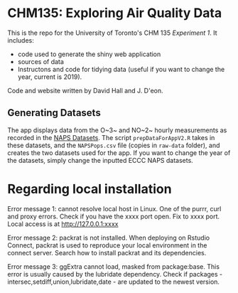 # CHM135: Exploring Air Quality Data 

This is the repo for the University of Toronto's CHM 135 *Experiment 1*. It includes:

- code used to generate the shiny web application
- sources of data 
- Instructons and code for tidying data (useful if you want to change the year, current is 2019). 

Code and website written by David Hall and J. D'eon. 

## Generating Datasets

The app displays data from the O~3~ and NO~2~ hourly measurements as recorded in the [NAPS Datasets](https://data.ec.gc.ca/data/air/monitor/national-air-pollution-surveillance-naps-program/Data-Donnees/?lang=en). The script `prepDataForAppV2.R` takes in these datasets, and the `NAPSPops.csv` file (copies in `raw-data` folder), and creates the two datasets used for the app. If you want to change the year of the datasets, simply change the inputted ECCC NAPS datasets.


# Regarding local installation
Error message 1: cannot resolve local host in Linux. 
One of the purrr, curl and proxy errors. Check if you have the xxxx port open. Fix to xxxx port. Local access is at http://127.0.0.1:xxxx 

Error message 2: packrat is not installed.
When deploying on Rstudio Connect, packrat is used to reproduce your local environment in the connect server. Search how to install packrat and its dependencies.

Error message 3: ggExtra cannot load, masked from package:base. 
This error is usually caused by the lubridate dependency. Check if packages - intersec,setdiff,union,lubridate,date - are updated to the newest version.
